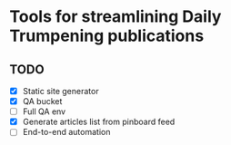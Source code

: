 # Tools for streamlining Daily Trumpening publications

## TODO

- [X] Static site generator
- [X] QA bucket
- [ ] Full QA env
- [X] Generate articles list from pinboard feed
- [ ] End-to-end automation
